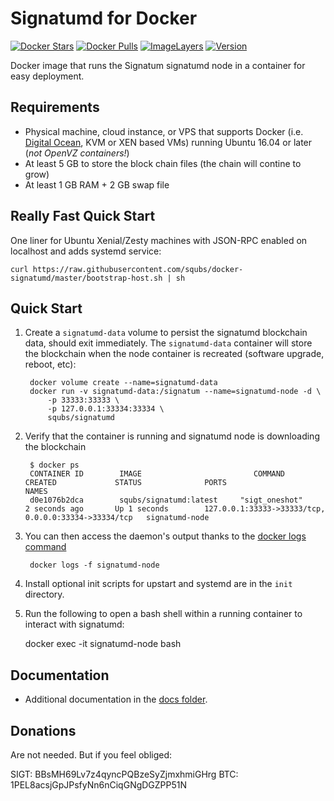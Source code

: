 Signatumd for Docker
===================

[![Docker Stars](https://img.shields.io/docker/stars/squbs/signatumd.svg)](https://hub.docker.com/r/squbs/signatumd/)
[![Docker Pulls](https://img.shields.io/docker/pulls/squbs/signatumd.svg)](https://hub.docker.com/r/squbs/signatumd/)
[![ImageLayers](https://images.microbadger.com/badges/image/squbs/signatumd.svg)](https://microbadger.com/#/images/squbs/signatumd)
[![Version](https://images.microbadger.com/badges/version/squbs/signatumd.svg)](https://microbadger.com/version/squbs/signatumd)

Docker image that runs the Signatum signatumd node in a container for easy deployment.


Requirements
------------

* Physical machine, cloud instance, or VPS that supports Docker (i.e. [Digital Ocean](https://goo.gl/eWziH7), KVM or XEN based VMs) running Ubuntu 16.04 or later (*not OpenVZ containers!*)
* At least 5 GB to store the block chain files (the chain will contine to grow)
* At least 1 GB RAM + 2 GB swap file


Really Fast Quick Start
-----------------------

One liner for Ubuntu Xenial/Zesty machines with JSON-RPC enabled on localhost and adds systemd service:

    curl https://raw.githubusercontent.com/squbs/docker-signatumd/master/bootstrap-host.sh | sh


Quick Start
-----------

1. Create a `signatumd-data` volume to persist the signatumd blockchain data, should exit immediately.  The `signatumd-data` container will store the blockchain when the node container is recreated (software upgrade, reboot, etc):

        docker volume create --name=signatumd-data
        docker run -v signatumd-data:/signatum --name=signatumd-node -d \
            -p 33333:33333 \
            -p 127.0.0.1:33334:33334 \
            squbs/signatumd

2. Verify that the container is running and signatumd node is downloading the blockchain

        $ docker ps
        CONTAINER ID        IMAGE                         COMMAND             CREATED             STATUS              PORTS                                              NAMES
        d0e1076b2dca        squbs/signatumd:latest     "sigt_oneshot"       2 seconds ago       Up 1 seconds        127.0.0.1:33333->33333/tcp, 0.0.0.0:33334->33334/tcp   signatumd-node

3. You can then access the daemon's output thanks to the [docker logs command]( https://docs.docker.com/reference/commandline/cli/#logs)

        docker logs -f signatumd-node

4. Install optional init scripts for upstart and systemd are in the `init` directory.

5. Run the following to open a bash shell within a running container to interact with signatumd:

	docker exec -it signatumd-node bash


Documentation
-------------

* Additional documentation in the [docs folder](docs).

Donations
---------

Are not needed.  But if you feel obliged:

SIGT: BBsMH69Lv7z4qyncPQBzeSyZjmxhmiGHrg
BTC: 1PEL8acsjGpJPsfyNn6nCiqGNgDGZPP51N

